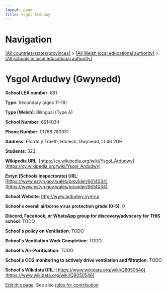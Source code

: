 ```yaml
---
layout: page
title: Ysgol Ardudwy
---
```

# Navigation

[[All countries/states/provinces]](../../..) > [[All Welsh local educational authority]](../..) > [[All schools in local educational authority]](..)

# Ysgol Ardudwy (Gwynedd)

**School LEA number**: 661

**Type**: Secondary (ages 11-16)

**Type (Welsh)**: Bilingual (Type A)

**School Number**: 6614034

**Phone Number**: 01766 780331

**Address**: Ffordd y Traeth, Harlech, Gwynedd, LL46 2UH

**Students**: 323

**Wikipedia URL**: [https://cy.wikipedia.org/wiki/Ysgol_Ardudwy](https://cy.wikipedia.org/wiki/Ysgol_Ardudwy)

**Estyn (Schools Inspectorate) URL**: [https://www.estyn.gov.wales/provider/6614034](https://www.estyn.gov.wales/provider/6614034)

**School Website**: http://www.ardudwy.cymru/

**School's overall airborne virus protection grade (0-5)**: 0

**Discord, Facebook, or WhatsApp group for discovery/advocacy for THIS school**: TODO

**School's policy on Ventilation**: TODO

**School's Ventilation Work Completion**: TODO

**School's Air-Purification**: TODO

**School's CO2 monitoring to actively drive ventilation and filtration**: TODO

**School's Wikidata URL**: [https://www.wikidata.org/wiki/Q8050546](https://www.wikidata.org/wiki/Q8050546)




[Edit this page](https://github.com/ventilate-schools/Wales/edit/prif/./Gwynedd/Ysgol_Ardudwy.md). See also [rules for contribution](../../../contribution-rules/)
